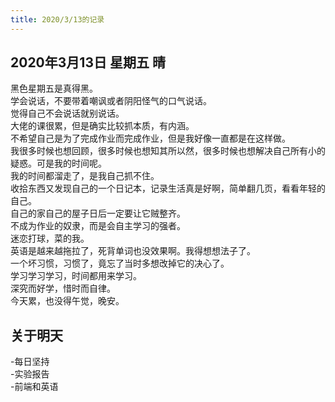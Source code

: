 ```yaml
---
title: 2020/3/13的记录
---
```

## 2020年3月13日 星期五 晴
黑色星期五是真得黑。  
学会说话，不要带着嘲讽或者阴阳怪气的口气说话。  
觉得自己不会说话就别说话。  
大佬的课很累，但是确实比较抓本质，有内涵。  
不希望自己是为了完成作业而完成作业，但是我好像一直都是在这样做。  
我很多时候也想回顾，很多时候也想知其所以然，很多时候也想解决自己所有小的疑惑。可是我的时间呢。  
我的时间都溜走了，是我自己抓不住。  
收拾东西又发现自己的一个日记本，记录生活真是好啊，简单翻几页，看看年轻的自己。  
自己的家自己的屋子日后一定要让它贼整齐。  
不成为作业的奴隶，而是会自主学习的强者。  
迷恋打球，菜的我。  
英语是越来越拖拉了，死背单词也没效果啊。我得想想法子了。  
一个坏习惯，习惯了，竟忘了当时多想改掉它的决心了。  
学习学习学习，时间都用来学习。  
深究而好学，惜时而自律。  
今天累，也没得午觉，晚安。  
## 关于明天
-每日坚持  
-实验报告  
-前端和英语